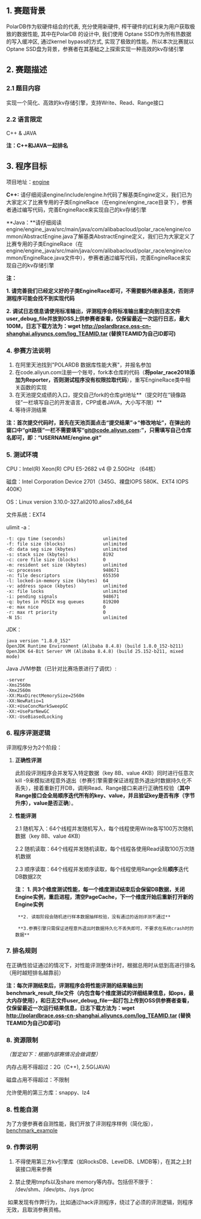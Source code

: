 ## 1. 赛题背景

PolarDB作为软硬件结合的代表, 充分使用新硬件, 榨干硬件的红利来为用户获取极致的数据性能, 其中在PolarDB 的设计中, 我们使用 Optane SSD作为所有热数据的写入缓冲区, 通过kernel bypass的方式, 实现了极致的性能。所以本次比赛就以Optane SSD盘为背景，参赛者在其基础之上探索实现一种高效的kv存储引擎

## 2. 赛题描述

### 2.1 题目内容

实现一个简化、高效的kv存储引擎，支持Write、Read、Range接口

### 2.2 语言限定

C++ & JAVA

**注：C++和JAVA一起排名**

## 3. 程序目标 
项目地址：[engine](https://code.aliyun.com/polar_race2018/engine?spm=a2111a.8458726.0.0.6c6c7a7fY0PJVr)

**C++:** 请仔细阅读engine/include/engine.h代码了解基类Engine定义，我们已为大家定义了比赛专用的子类EngineRace（在engine/engine_race目录下），参赛者通过编写代码，完善EngineRace来实现自己的kv存储引擎

**Java：**请仔细阅读engine/engine_java/src/main/java/com/alibabacloud/polar_race/engine/common/AbstractEngine.java了解基类AbstractEngine定义，我们已为大家定义了比赛专用的子类EngineRace（在engine/engine_java/src/main/java/com/alibabacloud/polar_race/engine/common/EngineRace.java文件中），参赛者通过编写代码，完善EngineRace来实现自己的kv存储引擎

**注：**

**1. 请完善我们已经定义好的子类EngineRace即可，不需要额外继承基类，否则评测程序可能会找不到实现代码**

**2. 调试日志信息请使用标准输出，评测程序会将标准输出重定向到日志文件user_debug_file并放到OSS上供参赛者查看，仅保留最近一次运行日志，最大100M，日志下载方法为：wget http://polardbrace.oss-cn-shanghai.aliyuncs.com/log_TEAMID.tar (替换TEAMID为自己ID即可)**

### 4. 参赛方法说明

1. 在阿里天池找到"POLARDB 数据库性能大赛"，并报名参加
2. 在code.aliyun.com注册一个账号，fork本仓库的代码（**将polar_race2018添加为Reporter，否则测试程序没有权限拉取代码**），重写EngineRace类中相关函数的实现
3. 在天池提交成绩的入口，提交自己fork的仓库git地址**（提交时在“镜像路径”一栏填写自己的开发语言，CPP或者JAVA，大小写不限）** 
4. 等待评测结果

**注：首次提交代码时，首先在天池页面点击“提交结果”->“修改地址”，在弹出的窗口中“git路径”一栏不需要填写“git@code.aliyun.com:”，只需填写自己仓库名即可，即：“USERNAME/engine.git”**

### 5. 测试环境

CPU：Intel(R) Xeon(R) CPU E5-2682 v4 @ 2.50GHz （64核）

磁盘：Intel Corporation Device 2701（345G、裸盘IOPS 580K、EXT4 IOPS 400K）

OS：Linux version 3.10.0-327.ali2010.alios7.x86_64

文件系统：EXT4

ulimit -a：

```
-t: cpu time (seconds)              unlimited
-f: file size (blocks)              unlimited
-d: data seg size (kbytes)          unlimited
-s: stack size (kbytes)             8192
-c: core file size (blocks)         0
-m: resident set size (kbytes)      unlimited
-u: processes                       948671
-n: file descriptors                655350
-l: locked-in-memory size (kbytes)  64
-v: address space (kbytes)          unlimited
-x: file locks                      unlimited
-i: pending signals                 948671
-q: bytes in POSIX msg queues       819200
-e: max nice                        0
-r: max rt priority                 0
-N 15:                              unlimited
```

JDK：

```
java version "1.8.0_152"
OpenJDK Runtime Environment (Alibaba 8.4.8) (build 1.8.0_152-b211)
OpenJDK 64-Bit Server VM (Alibaba 8.4.8) (build 25.152-b211, mixed mode)
```

Java JVM参数（已针对比赛场景进行了调优）:

```
-server
-Xms2560m 
-Xmx2560m 
-XX:MaxDirectMemorySize=2560m 
-XX:NewRatio=1 
-XX:+UseConcMarkSweepGC 
-XX:+UseParNewGC 
-XX:-UseBiasedLocking 
```

### 6. 程序评测逻辑

评测程序分为2个阶段：

1. **正确性评测**

   此阶段评测程序会并发写入特定数据（key 8B、value 4KB）同时进行任意次kill -9来模拟进程意外退出（参赛引擎需要保证进程意外退出时数据持久化不丢失），接着重新打开DB，调用Read、Range接口来进行正确性校验（**其中Range接口会全局顺序迭代所有的key、value，并且验证key是否有序（字节升序），value是否正确**）。

2. **性能评测**

   2.1 随机写入：64个线程并发随机写入，每个线程使用Write各写100万次随机数据（key 8B、value 4KB）

   2.2 随机读取：64个线程并发随机读取，每个线程各使用Read读取100万次随机数据

   2.3 顺序读取：64个线程并发顺序读取，每个线程使用Range全局**顺序**迭代DB数据2次

   **注：**
        **1. 共3个维度测试性能，每一个维度测试结束后会保留DB数据，关闭Engine实例，重启进程，清空PageCache，下一个维度开始后重新打开新的Engine实例**  

        **2. 读取阶段会随机进行样本数据抽样校验，没有通过的话则评测不通过**  

        **3.参赛引擎只需保证进程意外退出时数据持久化不丢失即可，不要求在系统crash时的数据**  

### 7. 排名规则

在正确性验证通过的情况下，对性能评测整体计时，根据总用时从低到高进行排名（用时越短排名越靠前）

**注：每次评测结束后，评测程序会将性能评测的结果输出到benchmark_result_file文件（内包含每个维度测试的详细结果信息，如ops，最大内存使用），和日志文件user_debug_file一起打包上传到OSS供参赛者查看，仅保留最近一次运行结果信息，日志下载方法为：wget http://polardbrace.oss-cn-shanghai.aliyuncs.com/log_TEAMID.tar (替换TEAMID为自己ID即可)**

### 8. 资源限制

*（暂定如下：根据内部赛情况会做调整）*

内存占用不得超过：2G（C++), 2.5G(JAVA)

磁盘占用不得超过：不限制

允许使用的第三方库：snappy、lz4

### 8. 性能自测
为了方便参赛者自测性能，我们开放了评测程序样例（简化版），[benchmark_example](https://code.aliyun.com/polar_race2018/benchmark_example?spm=a2111a.8458726.0.0.6c6c7a7fekowde)


### 9. 作弊说明

1. 不得使用第三方kv引擎库（如RocksDB、LevelDB、LMDB等），在其之上封装接口用来参赛

2. 禁止使用tmpfs以及share memory等内存。包括但不限于： /dev/shm、/dev/pts、/sys /proc

 如果发现有作弊行为，比如通过hack评测程序，绕过了必须的评测逻辑，则程序无效，且取消参赛资格。
